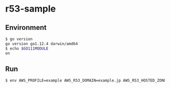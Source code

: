# r53-sample

## Environment

```bash
$ go version
go version go1.12.4 darwin/amd64
$ echo $GO111MODULE
on
```

## Run

```bash
$ env AWS_PROFILE=example AWS_R53_DOMAIN=example.jp AWS_R53_HOSTED_ZONE_ID=************** make start
```
